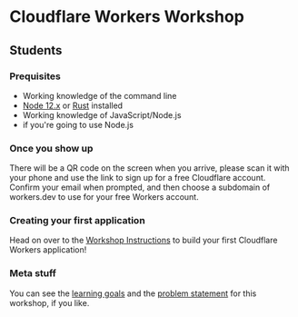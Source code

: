 
# Cloudflare Workers Workshop

## Students

### Prequisites

* Working knowledge of the command line
* [Node 12.x](https://nodejs.org) or [Rust](https://rustup.rs) installed
* Working knowledge of JavaScript/Node.js
* if you're going to use Node.js

### Once you show up

There will be a QR code on the screen when you arrive, please scan it with your phone and use the link to sign up for a free Cloudflare account. Confirm your email when prompted, and then choose a subdomain of workers.dev to use for your free Workers account.

### Creating your first application

Head on over to the [Workshop Instructions](./instructions.md) to build your first Cloudflare Workers application!

### Meta stuff

You can see the [learning goals](./learning_goals.md) and the [problem statement](./problem_statement) for this workshop, if you like.
